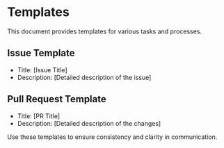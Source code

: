 # Templates

This document provides templates for various tasks and processes.

## Issue Template
- Title: [Issue Title]
- Description: [Detailed description of the issue]

## Pull Request Template
- Title: [PR Title]
- Description: [Detailed description of the changes]

Use these templates to ensure consistency and clarity in communication.
